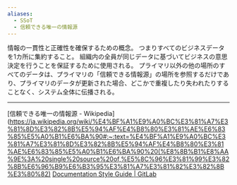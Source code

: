 ```yaml
---
aliases:
  - SSoT
  - 信頼できる唯一の情報源
---
```

情報の一貫性と正確性を確保するための概念。
つまりすべてのビジネスデータを1カ所に集約すること。
組織内の全員が同じデータに基づいてビジネスの意思決定を行うことを保証するために使用される。
プライマリ以外の他の場所のすべてのデータは、プライマリの「信頼できる情報源」の場所を参照するだけであり、プライマリのデータが更新された場合、どこかで重複したり失われたりすることなく、システム全体に伝播される。


---
[信頼できる唯一の情報源 - Wikipedia](https://ja.wikipedia.org/wiki/%E4%BF%A1%E9%A0%BC%E3%81%A7%E3%81%8D%E3%82%8B%E5%94%AF%E4%B8%80%E3%81%AE%E6%83%85%E5%A0%B1%E6%BA%90#:~:text=%E4%BF%A1%E9%A0%BC%E3%81%A7%E3%81%8D%E3%82%8B%E5%94%AF%E4%B8%80%E3%81%AE%E6%83%85%E5%A0%B1%E6%BA%90%20(%E8%8B%B1%E8%AA%9E%3A%20single%20source%20of,%E5%8C%96%E3%81%99%E3%82%8B%E6%96%B9%E6%B3%95%E3%81%A7%E3%81%82%E3%82%8B%E3%80%82)
[Documentation Style Guide | GitLab](https://docs.gitlab.com/ee/development/documentation/styleguide/#documentation-is-the-single-source-of-truth-ssot)

